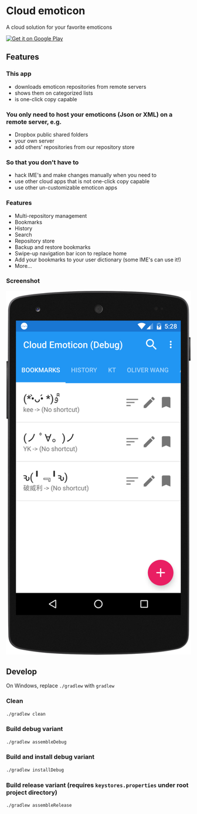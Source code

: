 # Cloud emoticon

A cloud solution for your favorite emoticons

<a href="https://play.google.com/store/apps/details?id=org.ktachibana.cloudemoji&utm_source=global_co&utm_medium=prtnr&utm_content=Mar2515&utm_campaign=PartBadge&pcampaignid=MKT-AC-global-none-all-co-pr-py-PartBadges-Oct1515-1"><img alt="Get it on Google Play" src="https://play.google.com/intl/en_us/badges/images/apps/en-play-badge.png" /></a>

## Features

### This app
* downloads emoticon repositories from remote servers
* shows them on categorized lists
* is one-click copy capable

### You only need to host your emoticons (Json or XML) on a remote server, e.g.
* Dropbox public shared folders
* your own server
* add others' repositories from our repository store

### So that you don't have to
* hack IME's and make changes manually when you need to
* use other cloud apps that is not one-click copy capable
* use other un-customizable emoticon apps

### Features
* Multi-repository management
* Bookmarks
* History
* Search
* Repository store
* Backup and restore bookmarks
* Swipe-up navigation bar icon to replace home
* Add your bookmarks to your user dictionary (some IME's can use it!)
* More...

### Screenshot
![screenshot](https://raw.githubusercontent.com/KTachibanaM/cloudemoji/master/screenshots/main.png)

## Develop

On Windows, replace `./gradlew` with `gradlew`

### Clean
```bash
./gradlew clean
```

### Build debug variant
```bash
./gradlew assembleDebug
```

### Build and install debug variant
```bash
./gradlew installDebug
```

### Build release variant (requires `keystores.properties` under root project directory)
```bash
./gradlew assembleRelease
```